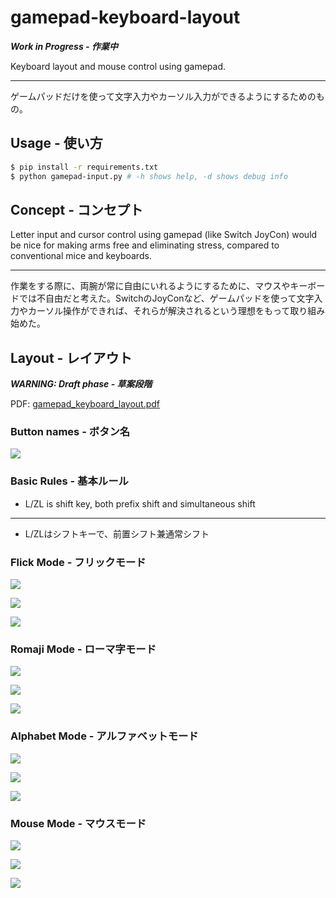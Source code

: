 # gamepad-keyboard-layout

***Work in Progress - 作業中***

Keyboard layout and mouse control using gamepad.

---

ゲームパッドだけを使って文字入力やカーソル入力ができるようにするためのもの。

## Usage - 使い方

```bash
$ pip install -r requirements.txt
$ python gamepad-input.py # -h shows help, -d shows debug info
```

## Concept - コンセプト

Letter input and cursor control using gamepad (like Switch JoyCon) would be nice for making arms free and eliminating stress, compared to conventional mice and keyboards.

---

作業をする際に、両腕が常に自由にいれるようにするために、マウスやキーボードでは不自由だと考えた。SwitchのJoyConなど、ゲームパッドを使って文字入力やカーソル操作ができれば、それらが解決されるという理想をもって取り組み始めた。

## Layout - レイアウト

***WARNING: Draft phase - 草案段階***

PDF: [gamepad_keyboard_layout.pdf](./doc/gamepad_keyboard_layout.pdf)

### Button names - ボタン名

![](doc/images/0-buttons.png)

### Basic Rules - 基本ルール

- L/ZL is shift key, both prefix shift and simultaneous shift

---

- L/ZLはシフトキーで、前置シフト兼通常シフト

### Flick Mode - フリックモード

![](doc/images/1-flick-normal.png)

![](doc/images/1-flick-shift1.png)

![](doc/images/1-flick-shift2.png)

### Romaji Mode - ローマ字モード

![](doc/images/2-romaji-normal.png)

![](doc/images/2-romaji-shift1.png)

![](doc/images/2-romaji-shift2.png)

### Alphabet Mode - アルファベットモード

![](doc/images/3-alphabet-normal.png)

![](doc/images/3-alphabet-shift1.png)

![](doc/images/3-alphabet-shift2.png)

### Mouse Mode - マウスモード

![](doc/images/4-mouse-normal.png)

![](doc/images/4-mouse-shift1.png)

![](doc/images/4-mouse-shift2.png)